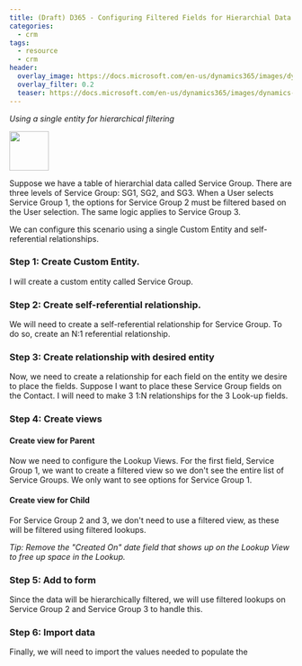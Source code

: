 ```yaml
---
title: (Draft) D365 - Configuring Filtered Fields for Hierarchial Data
categories:
  - crm
tags:
  - resource
  - crm
header:
  overlay_image: https://docs.microsoft.com/en-us/dynamics365/images/dynamics-whats-new.svg
  overlay_filter: 0.2
  teaser: https://docs.microsoft.com/en-us/dynamics365/images/dynamics-whats-new.svg
---
```


*Using a single entity for hierarchical filtering*

<img src="https://www.dqglobal.com/wp-content/uploads/2017/10/microsoft-dynamics-crm-365-icon.png" width="70">

Suppose we have a table of hierarchial data called Service Group. There are three levels of Service Group: SG1, SG2, and SG3. When a User selects Service Group 1, the options for Service Group 2 must be filtered based on the User selection. The same logic applies to Service Group 3.

We can configure this scenario using a single Custom Entity and self-referential relationships. 


### Step 1: Create Custom Entity.

I will create a custom entity called Service Group.


### Step 2: Create self-referential relationship.

We will need to create a self-referential relationship for Service Group. To do so, create an N:1 referential relationship.

  

### Step 3: Create relationship with desired entity

Now, we need to create a relationship for each field on the entity we desire to place the fields. Suppose I want to place these Service Group fields on the Contact. I will need to make 3 1:N relationships for the 3 Look-up fields.

  

### Step 4: Create views

#### Create view for Parent

Now we need to configure the Lookup Views. For the first field, Service Group 1, we want to create a filtered view so we don't see the entire list of Service Groups. We only want to see options for Service Group 1.

#### Create view for Child

For Service Group 2 and 3, we don't need to use a filtered view, as these will be filtered using filtered lookups.

*Tip: Remove the "Created On" date field that shows up on the Lookup View to free up space in the Lookup.*


### Step 5: Add to form 

Since the data will be hierarchically filtered, we will use filtered lookups on Service Group 2 and Service Group 3 to handle this.




### Step 6: Import data

Finally, we will need to import the values needed to populate the 



